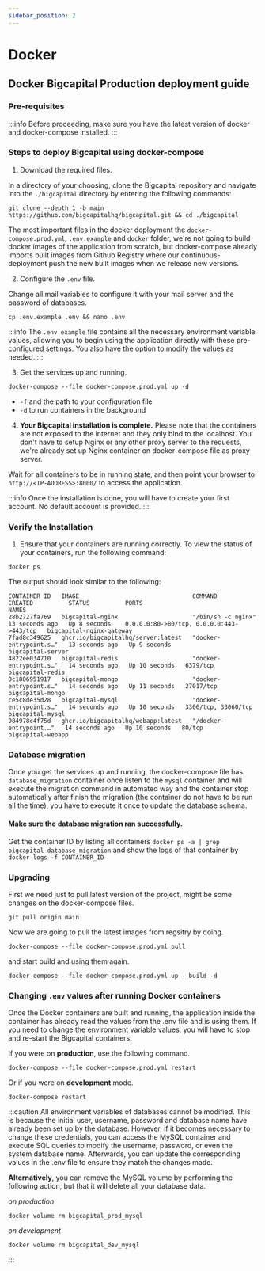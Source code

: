 ```yaml
---
sidebar_position: 2
---
```


# Docker

## Docker Bigcapital Production deployment guide

### Pre-requisites

:::info
Before proceeding, make sure you have the latest version of docker and docker-compose installed.
:::

### Steps to deploy Bigcapital using docker-compose

1. Download the required files. 

In a directory of your choosing, clone the Bigcapital repository and navigate into the `./bigcapital` directory by entering the following commands:

```
git clone --depth 1 -b main https://github.com/bigcapitalhq/bigcapital.git && cd ./bigcapital
```

The most important files in the docker deployment the `docker-compose.prod.yml`, `.env.example` and `docker` folder, we're not going to build docker images of the application from scratch, but docker-compose already imports built images from Github Registry where our continuous-deployment push the new built images when we release new versions.

2. Configure the `.env` file.

Change all mail variables to configure it with your mail server and the password of databases.

```
cp .env.example .env && nano .env
```

:::info
The `.env.example` file contains all the necessary environment variable values, allowing you to begin using the application directly with these pre-configured settings. You also have the option to modify the values as needed.
:::

3. Get the services up and running.

```
docker-compose --file docker-compose.prod.yml up -d
```

- `-f` and the path to your configuration file
- `-d` to run containers in the background

4. **Your Bigcapital installation is complete.** Please note that the containers are not exposed to the internet and they only bind to the localhost. You don't have to setup Nginx or any other proxy server to the requests, we're already set up Nginx container on docker-compose file as proxy server.

Wait for all containers to be in running state, and then point your browser to `http://<IP-ADDRESS>:8000/` to access the application.

:::info
Once the installation is done, you will have to create your first account. No default account is provided.
:::

### Verify the Installation

1. Ensure that your containers are running correctly. To view the status of your containers, run the following command:

```
docker ps
```

The output should look similar to the following:

```
CONTAINER ID   IMAGE                                COMMAND                  CREATED          STATUS          PORTS                                      NAMES
28b2727fa769   bigcapital-nginx                     "/bin/sh -c nginx"       13 seconds ago   Up 8 seconds    0.0.0.0:80->80/tcp, 0.0.0.0:443->443/tcp   bigcapital-nginx-gateway
7fad8c349625   ghcr.io/bigcapitalhq/server:latest   "docker-entrypoint.s…"   13 seconds ago   Up 9 seconds                                               bigcapital-server
4822ee034710   bigcapital-redis                     "docker-entrypoint.s…"   14 seconds ago   Up 10 seconds   6379/tcp                                   bigcapital-redis
0c1806951917   bigcapital-mongo                     "docker-entrypoint.s…"   14 seconds ago   Up 11 seconds   27017/tcp                                  bigcapital-mongo
ce5c8de35d28   bigcapital-mysql                     "docker-entrypoint.s…"   14 seconds ago   Up 10 seconds   3306/tcp, 33060/tcp                        bigcapital-mysql
984978c4f75d   ghcr.io/bigcapitalhq/webapp:latest   "/docker-entrypoint.…"   14 seconds ago   Up 10 seconds   80/tcp                                     bigcapital-webapp
```

### Database migration

Once you get the services up and running, the docker-compose file has `database_migration` container once listen to the `mysql` container and will execute the migration command in automated way and the container stop automatically after finish the migration (the container do not have to be run all the time), you have to execute it once to update the database schema.

#### Make sure the database migration ran successfully.

Get the container ID by listing all containers `docker ps -a | grep bigcapital-database_migration` and show the logs of that container by `docker logs -f CONTAINER_ID`

### Upgrading

First we need just to pull latest version of the project, might be some changes on the docker-compose files.

```
git pull origin main
```

Now we are going to pull the latest images from regsitry by doing.

```
docker-compose --file docker-compose.prod.yml pull
```

and start build and using them again.

```
docker-compose --file docker-compose.prod.yml up --build -d
```

### Changing `.env` values after running Docker containers

Once the Docker containers are built and running, the application inside the container has already read the values from the .env file and is using them.
If you need to change the environment variable values, you will have to stop and re-start the Bigcapital containers.

If you were on **production**, use the following command.

```
docker-compose --file docker-compose.prod.yml restart
```

Or if you were on **development** mode.
```
docker-compose restart
```

:::caution
All environment variables of databases cannot be modified. This is because the initial user, username, password and database name have already been set up by the database. However, if it becomes necessary to change these credentials, you can access the MySQL container and execute SQL queries to modify the username, password, or even the system database name. Afterwards, you can update the corresponding values in the .env file to ensure they match the changes made.

**Alternatively**, you can remove the MySQL volume by performing the following action, but that it will delete all your database data.

*on production*
```
docker volume rm bigcapital_prod_mysql
```

*on development*
```
docker volume rm bigcapital_dev_mysql
```
:::